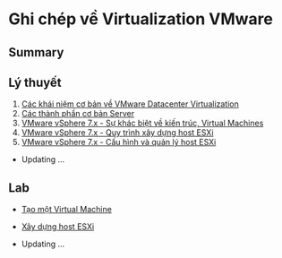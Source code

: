 <h1> Ghi chép về Virtualization VMware </h1>


<H2> Summary</h2>

## Lý thuyết
1. [Các khái niệm cơ bản về VMware Datacenter Virtualization](Docs/Basic/1-Basics.md)
2. [Các thành phần cơ bản Server](Docs/Basic/2-Basic-Server-Fundamentals.md)
3. [VMware vSphere 7.x - Sự khác biệt về kiến trúc, Virtual Machines](Docs/vSphere-7.x/1-Architectural-Differences&Virtual-Machines.md)
4. [VMware vSphere 7.x - Quy trình xây dựng host ESXi](Docs/vSphere-7.x/2-ESXi-Host-Build-Procedure.md)
5. [VMware vSphere 7.x - Cấu hình và quản lý host ESXi](Docs/vSphere-7.x/3-ESXi-Host-Configuration&Management.md)
- Updating ...
## Lab

- [Tạo một Virtual Machine](Lab/1-Creating-a-VM.md)
- [Xây dựng host ESXi](Lab/2-ESXi-Host-Build-Procedure.md)

- Updating ...